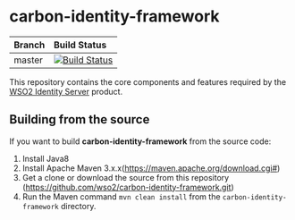 # carbon-identity-framework

|  Branch | Build Status |
| :------------ |:-------------
| master      | [![Build Status](https://wso2.org/jenkins/job/platform-builds/job/carbon-identity-framework_5.11.x/badge/icon)](https://wso2.org/jenkins/job/platform-builds/job/carbon-identity-framework_5.11.x/) |


This repository contains the core components and features required by the [WSO2 Identity Server](https://github.com/wso2/product-is) product.
 

## Building from the source

If you want to build **carbon-identity-framework** from the source code:

1. Install Java8
1. Install Apache Maven 3.x.x(https://maven.apache.org/download.cgi#)
1. Get a clone or download the source from this repository (https://github.com/wso2/carbon-identity-framework.git)
1. Run the Maven command ``mvn clean install`` from the ``carbon-identity-framework`` directory.


